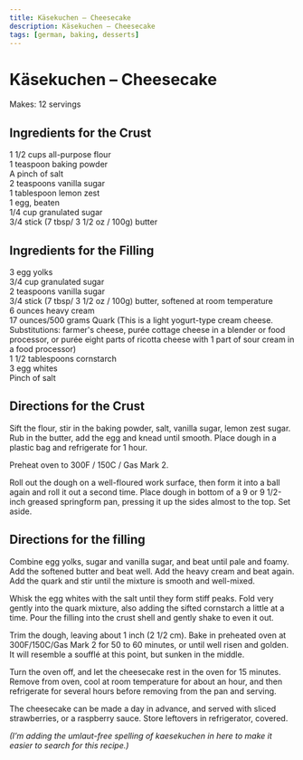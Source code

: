 ```yaml
---
title: Käsekuchen – Cheesecake
description: Käsekuchen – Cheesecake
tags: [german, baking, desserts]
---
```


# Käsekuchen – Cheesecake
Makes: 12 servings

## Ingredients for the Crust
1 1/2 cups all-purpose flour  
1 teaspoon baking powder  
A pinch of salt  
2 teaspoons vanilla sugar  
1 tablespoon lemon zest  
1 egg, beaten  
1/4 cup granulated sugar  
3/4 stick (7 tbsp/ 3 1/2 oz / 100g) butter

## Ingredients for the Filling
3 egg yolks  
3/4 cup granulated sugar  
2 teaspoons vanilla sugar  
3/4 stick (7 tbsp/ 3 1/2 oz / 100g) butter, softened at room temperature  
6 ounces heavy cream  
17 ounces/500 grams Quark (This is a light yogurt-type cream cheese. Substitutions: farmer's cheese, purée cottage cheese in a blender or food processor, or purée eight parts of ricotta cheese with 1 part of sour cream in a food processor)  
1 1/2 tablespoons cornstarch  
3 egg whites  
Pinch of salt

## Directions for the Crust
Sift the flour, stir in the baking powder, salt, vanilla sugar, lemon zest sugar. Rub in the butter, add the egg and knead until smooth. Place dough in a plastic bag and refrigerate for 1 hour.

Preheat oven to 300F / 150C / Gas Mark 2.

Roll out the dough on a well-floured work surface, then form it into a ball again and roll it out a second time. Place dough in bottom of a 9 or 9 1/2-inch greased springform pan, pressing it up the sides almost to the top. Set aside.

## Directions for the filling
Combine egg yolks, sugar and vanilla sugar, and beat until pale and foamy. Add the softened butter and beat well. Add the heavy cream and beat again. Add the quark and stir until the mixture is smooth and well-mixed.

Whisk the egg whites with the salt until they form stiff peaks. Fold very gently into the quark mixture, also adding the sifted cornstarch a little at a time. Pour the filling into the crust shell and gently shake to even it out.

Trim the dough, leaving about 1 inch (2 1/2 cm). Bake in preheated oven at 300F/150C/Gas Mark 2 for 50 to 60 minutes, or until well risen and golden. It will resemble a soufflé at this point, but sunken in the middle.

Turn the oven off, and let the cheesecake rest in the oven for 15 minutes. Remove from oven, cool at room temperature for about an hour, and then refrigerate for several hours before removing from the pan and serving.

The cheesecake can be made a day in advance, and served with sliced strawberries, or a raspberry sauce. Store leftovers in refrigerator, covered.

*(I’m adding the umlaut-free spelling of kaesekuchen in here to make it easier to search for this recipe.)*